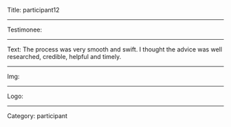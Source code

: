 Title: participant12

----

Testimonee:

----

Text: The process was very smooth and swift. I thought the advice was well researched, credible, helpful and timely.

----

Img:

----

Logo:

----

Category: participant
